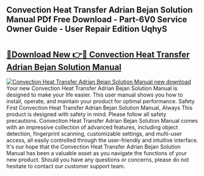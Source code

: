 ## Convection Heat Transfer Adrian Bejan Solution Manual PDf Free Download - Part-6V0 Service Owner Guide - User Repair Edition UqhyS

# <h2><a href="http://bc23227.oget.top/?id=Convection+Heat+Transfer+Adrian+Bejan+Solution+Manual">🔗Download New 👉🔴 Convection Heat Transfer Adrian Bejan Solution Manual</a></h2>

[![Convection Heat Transfer Adrian Bejan Solution Manual new download](https://i.imgur.com/5g1atiW.png)](http://bc23227.oget.top/?id=Convection+Heat+Transfer+Adrian+Bejan+Solution+Manual)
Your new Convection Heat Transfer Adrian Bejan Solution Manual is designed to make your life easier. This user manual shows you how to install, operate, and maintain your product for optimal performance. Safety First Convection Heat Transfer Adrian Bejan Solution Manual, Always This product is designed with safety in mind. Please follow all safety precautions. Convection Heat Transfer Adrian Bejan Solution Manual comes with an impressive collection of advanced features, including object detection, fingerprint scanning, customizable settings, and multi-user access, all easily controlled through the user-friendly and intuitive interface. It's our hope that the Convection Heat Transfer Adrian Bejan Solution Manual has been a valuable asset as you navigate the functions of your new product. Should you have any questions or concerns, please do not hesitate to contact our customer support team.
